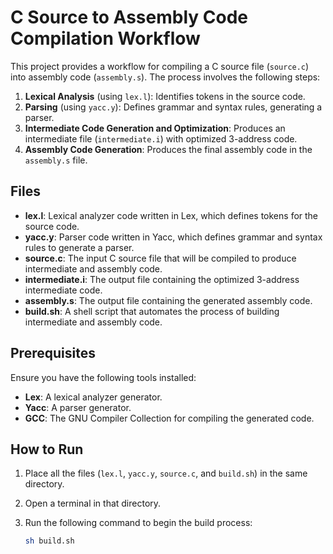 # C Source to Assembly Code Compilation Workflow

This project provides a workflow for compiling a C source file (`source.c`) into assembly code (`assembly.s`). The process involves the following steps:

1. **Lexical Analysis** (using `lex.l`): Identifies tokens in the source code.
2. **Parsing** (using `yacc.y`): Defines grammar and syntax rules, generating a parser.
3. **Intermediate Code Generation and Optimization**: Produces an intermediate file (`intermediate.i`) with optimized 3-address code.
4. **Assembly Code Generation**: Produces the final assembly code in the `assembly.s` file.

## Files

- **lex.l**: Lexical analyzer code written in Lex, which defines tokens for the source code.
- **yacc.y**: Parser code written in Yacc, which defines grammar and syntax rules to generate a parser.
- **source.c**: The input C source file that will be compiled to produce intermediate and assembly code.
- **intermediate.i**: The output file containing the optimized 3-address intermediate code.
- **assembly.s**: The output file containing the generated assembly code.
- **build.sh**: A shell script that automates the process of building intermediate and assembly code.

## Prerequisites

Ensure you have the following tools installed:

- **Lex**: A lexical analyzer generator.
- **Yacc**: A parser generator.
- **GCC**: The GNU Compiler Collection for compiling the generated code.

## How to Run

1. Place all the files (`lex.l`, `yacc.y`, `source.c`, and `build.sh`) in the same directory.
2. Open a terminal in that directory.
3. Run the following command to begin the build process:

   ```bash
   sh build.sh
